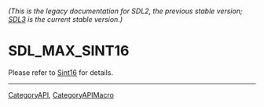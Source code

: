 ###### (This is the legacy documentation for SDL2, the previous stable version; [SDL3](https://wiki.libsdl.org/SDL3/) is the current stable version.)
# SDL_MAX_SINT16

Please refer to [Sint16](Sint16) for details.

----
[CategoryAPI](CategoryAPI), [CategoryAPIMacro](CategoryAPIMacro)

